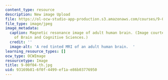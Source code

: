 ```yaml
---
content_type: resource
description: New image Upload
file: https://ol-ocw-studio-app-production.s3.amazonaws.com/courses/9-00-introduction-to-psychology-fall-2004/93169b816f0f4499ef1ae86b03776950_9-00f04-th.jpg
file_type: image/jpeg
image_metadata:
  caption: Magnetic resonance image of adult human brain. (Image courtesy of MIT Department
    of Brain and Cognitive Sciences.)
  credit: ''
  image-alt: 'A red tinted MRI of an adult human brain.  '
learning_resource_types: []
ocw_type: OCWImage
resourcetype: Image
title: 9-00f04-th.jpg
uid: 93169b81-6f0f-4499-ef1a-e86b03776950
---
```


